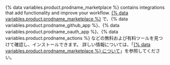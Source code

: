 {% data variables.product.prodname_marketplace %} contains integrations that add functionality and improve your workflow. [{% data variables.product.prodname_marketplace %}](https://github.com/marketplace) で、{% data variables.product.prodname_github_app %}、{% data variables.product.prodname_oauth_app %}、{% data variables.product.prodname_actions %} などの無料および有料ツールを見つけて確認し、インストールできます。 詳しい情報については、「[{% data variables.product.prodname_marketplace %} について](/github/customizing-your-github-workflow/exploring-integrations/about-github-marketplace)」を参照してください。
